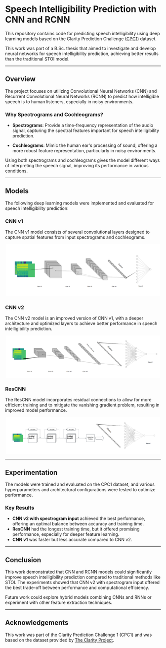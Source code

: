 # Speech Intelligibility Prediction with CNN and RCNN

This repository contains code for predicting speech intelligibility using deep learning models based on the Clarity Prediction Challenge ([CPC1](https://claritychallenge.org/docs/cpc1/cpc1_intro)) dataset.

This work was part of a B.Sc. thesis that aimed to investigate and develop neural networks for speech intelligibility prediction, achieving better results than the traditional STOI model.

---

## Overview

The project focuses on utilizing Convolutional Neural Networks (CNN) and Recurrent Convolutional Neural Networks (RCNN) to predict how intelligible speech is to human listeners, especially in noisy environments.

### Why Spectrograms and Cochleograms?

- **Spectrograms**: Provide a time-frequency representation of the audio signal, capturing the spectral features important for speech intelligibility prediction.
  
- **Cochleograms**: Mimic the human ear's processing of sound, offering a more robust feature representation, particularly in noisy environments.

Using both spectrograms and cochleograms gives the model different ways of interpreting the speech signal, improving its performance in various conditions.

---

## Models

The following deep learning models were implemented and evaluated for speech intelligibility prediction:

### CNN v1
The CNN v1 model consists of several convolutional layers designed to capture spatial features from input spectrograms and cochleograms.

<div align="center">
  <img src="images/CNN_V1_.png" width="500">
</div>

### CNN v2
The CNN v2 model is an improved version of CNN v1, with a deeper architecture and optimized layers to achieve better performance in speech intelligibility prediction.

<div align="center">
  <img src="images/CNN_V11_.png" width="500">
</div>

### ResCNN
The ResCNN model incorporates residual connections to allow for more efficient training and to mitigate the vanishing gradient problem, resulting in improved model performance.

<div align="center">
  <img src="images/RESCNN.png" width="500">
</div>

---

## Experimentation

The models were trained and evaluated on the CPC1 dataset, and various hyperparameters and architectural configurations were tested to optimize performance.

### Key Results

- **CNN v2 with spectrogram input** achieved the best performance, offering an optimal balance between accuracy and training time.
- **ResCNN** had the longest training time, but it offered promising performance, especially for deeper feature learning.
- **CNN v1** was faster but less accurate compared to CNN v2.

---

## Conclusion

This work demonstrated that CNN and RCNN models could significantly improve speech intelligibility prediction compared to traditional methods like STOI. The experiments showed that CNN v2 with spectrogram input offered the best trade-off between performance and computational efficiency.

Future work could explore hybrid models combining CNNs and RNNs or experiment with other feature extraction techniques.

---

## Acknowledgements

This work was part of the Clarity Prediction Challenge 1 (CPC1) and was based on the dataset provided by [The Clarity Project](https://claritychallenge.org).
